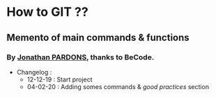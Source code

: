 # How to GIT ??
## Memento of main commands & functions
### By [Jonathan PARDONS](https://github.com/j-pard), thanks to BeCode.

* Changelog :
  * 12-12-19 : Start project
  * 04-02-20 : Adding somes commands & *good practices* section

